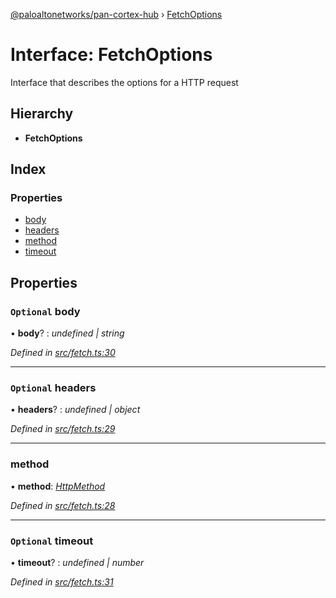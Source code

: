 [@paloaltonetworks/pan-cortex-hub](../README.md) › [FetchOptions](fetchoptions.md)

# Interface: FetchOptions

Interface that describes the options for a HTTP request

## Hierarchy

* **FetchOptions**

## Index

### Properties

* [body](fetchoptions.md#optional-body)
* [headers](fetchoptions.md#optional-headers)
* [method](fetchoptions.md#method)
* [timeout](fetchoptions.md#optional-timeout)

## Properties

### `Optional` body

• **body**? : *undefined | string*

*Defined in [src/fetch.ts:30](https://github.com/xhoms/pan-cortex-hub-nodejs/blob/8b95863/src/fetch.ts#L30)*

___

### `Optional` headers

• **headers**? : *undefined | object*

*Defined in [src/fetch.ts:29](https://github.com/xhoms/pan-cortex-hub-nodejs/blob/8b95863/src/fetch.ts#L29)*

___

###  method

• **method**: *[HttpMethod](../README.md#httpmethod)*

*Defined in [src/fetch.ts:28](https://github.com/xhoms/pan-cortex-hub-nodejs/blob/8b95863/src/fetch.ts#L28)*

___

### `Optional` timeout

• **timeout**? : *undefined | number*

*Defined in [src/fetch.ts:31](https://github.com/xhoms/pan-cortex-hub-nodejs/blob/8b95863/src/fetch.ts#L31)*
